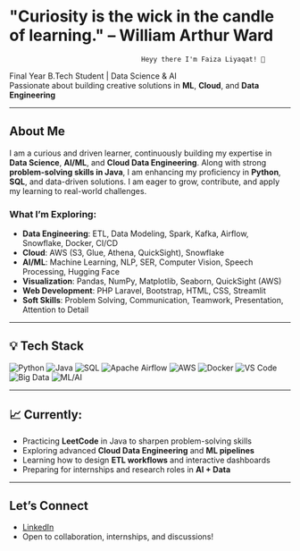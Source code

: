# "Curiosity is the wick in the candle of learning." – William Arthur Ward


                                     Heyy there I'm Faiza Liyaqat! 👋

Final Year B.Tech Student | Data Science & AI  
Passionate about building creative solutions in **ML**, **Cloud**, and **Data Engineering**

---

## About Me

I am a curious and driven learner, continuously building my expertise in **Data Science**, **AI/ML**, and **Cloud Data Engineering**. Along with strong **problem-solving skills in Java**, I am enhancing my proficiency in **Python**, **SQL**, and data-driven solutions. I am eager to grow, contribute, and apply my learning to real-world challenges.

### What I’m Exploring:
- **Data Engineering**: ETL, Data Modeling, Spark, Kafka, Airflow, Snowflake, Docker, CI/CD
- **Cloud**: AWS (S3, Glue, Athena, QuickSight), Snowflake
- **AI/ML**: Machine Learning, NLP, SER, Computer Vision, Speech Processing, Hugging Face
- **Visualization**: Pandas, NumPy, Matplotlib, Seaborn, QuickSight (AWS)
- **Web Development**: PHP Laravel, Bootstrap, HTML, CSS, Streamlit
- **Soft Skills**: Problem Solving, Communication, Teamwork, Presentation, Attention to Detail

---

## 💡 Tech Stack

![Python](https://img.shields.io/badge/-Python-3776AB?style=flat-square&logo=python&logoColor=white)
![Java](https://img.shields.io/badge/-Java-007396?style=flat-square&logo=java&logoColor=white)
![SQL](https://img.shields.io/badge/-SQL-4479A1?style=flat-square&logo=postgresql&logoColor=white)
![Apache Airflow](https://img.shields.io/badge/-Airflow-017CEE?style=flat-square&logo=apache-airflow&logoColor=white)
![AWS](https://img.shields.io/badge/-AWS-232F3E?style=flat-square&logo=amazon-aws&logoColor=white)
![Docker](https://img.shields.io/badge/-Docker-2496ED?style=flat-square&logo=docker&logoColor=white)
![VS Code](https://img.shields.io/badge/-VS%20Code-007ACC?style=flat-square&logo=visual-studio-code&logoColor=white)
![Big Data](https://img.shields.io/badge/-Big%20Data-FF6F00?style=flat-square&logo=databricks&logoColor=white)
![ML/AI](https://img.shields.io/badge/-ML%2FAI-0A66C2?style=flat-square&logo=ai&logoColor=white)

---

## 📈 Currently:
- Practicing **LeetCode** in Java to sharpen problem-solving skills
- Exploring advanced **Cloud Data Engineering** and **ML pipelines**
- Learning how to design **ETL workflows** and interactive dashboards
- Preparing for internships and research roles in **AI + Data**

---

## Let’s Connect

- [LinkedIn](https://www.linkedin.com/in/faiza-liyaqat-682137217/)
- Open to collaboration, internships, and discussions!
